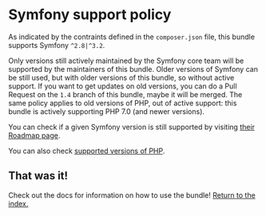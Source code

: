 Symfony support policy
======================

As indicated by the contraints defined in the `composer.json` file, this bundle
supports Symfony `^2.8|^3.2`.

Only versions still actively maintained by the Symfony core team will be supported by
the maintainers of this bundle. Older versions of Symfony can be still used, but with older
versions of this bundle, so without active support.
If you want to get updates on old versions, you can do a Pull Request on the `1.4` branch
of this bundle, maybe it will be merged.
The same policy applies to old versions of PHP, out of active support: this bundle is actively
supporting PHP 7.0 (and newer versions).

You can check if a given Symfony version is still supported by visiting [their
Roadmap page](http://symfony.com/roadmap).

You can also check [supported versions of PHP](http://php.net/supported-versions.php).

## That was it!

Check out the docs for information on how to use the bundle! [Return to the
index.](index.md)
